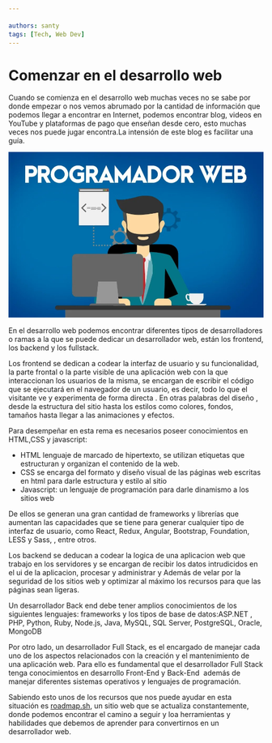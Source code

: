 ```yaml
---

authors: santy
tags: [Tech, Web Dev]
---
```


# Comenzar en el desarrollo web




Cuando se comienza en el desarrollo web muchas veces no se sabe por donde empezar o nos vemos abrumado por la cantidad de información que podemos llegar a encontrar en Internet, <!--truncate-->podemos encontrar blog, videos en YouTube y plataformas de pago que enseñan desde cero, esto muchas veces nos puede jugar encontra.La intensión de este blog es facilitar una guía.

![Untitled](./Untitled.png)

En el desarrollo web podemos encontrar diferentes tipos de desarrolladores o ramas a la que se puede dedicar un desarrollador web, están los frontend, los backend y los fullstack.

Los frontend se dedican a codear la interfaz de usuario y su funcionalidad, la parte frontal o la parte visible de una aplicación web con la que interaccionan los usuarios de la misma, se encargan de escribir el código que se ejecutará en el navegador de un usuario, es decir, todo lo que el visitante ve y experimenta de forma directa . En otras palabras del diseño , desde la estructura del sitio hasta los estilos como colores, fondos, tamaños hasta llegar a las animaciones y efectos.

Para desempeñar en esta rema es necesarios poseer conocimientos en HTML,CSS y  javascript:

- HTML lenguaje de marcado de hipertexto, se utilizan etiquetas que estructuran y organizan el contenido de la web.
- CSS se encarga del formato y diseño visual de las páginas web escritas en html para darle estructura y estilo al sitio
- Javascript: un lenguaje de programación para darle dinamismo a los sitios web

De ellos se generan una gran cantidad de frameworks y librerías que  aumentan las capacidades que se tiene para generar cualquier tipo de interfaz de usuario, como React, Redux, Angular, Bootstrap, Foundation, LESS y Sass, , entre otros.

Los backend se deducan a codear la logica de una aplicacion web que trabajo en los servidores y se encargan de recibir los datos intrudicidos en el ui de la aplicacion, procesar y administrar y Además de velar por la seguridad de los sitios web y optimizar al máximo los recursos para que las páginas sean ligeras.

Un desarrollador Back end debe tener amplios conocimientos de los siguientes lenguajes: frameworks y los tipos de base de datos:ASP.NET , PHP, Python, Ruby, Node.js, Java, MySQL, SQL Server, PostgreSQL, Oracle, MongoDB

Por otro lado, un desarrollador Full Stack, es el encargado de manejar cada uno de los aspectos relacionados con la creación y el mantenimiento de una aplicación web. Para ello es fundamental que el desarrollador Full Stack tenga conocimientos en desarrollo Front-End y Back-End 
además de manejar diferentes sistemas operativos y lenguajes de programación.

Sabiendo esto unos de los recursos que nos puede ayudar en esta situación es <a href="https://roadmap.sh">roadmap.sh</a>, un sitio web que se actualiza constantemente, donde podemos encontrar el camino a seguir y loa herramientas y habilidades que debemos de  aprender para convertirnos en un desarrollador web.